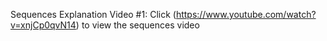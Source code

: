 Sequences Explanation Video #1: Click (https://www.youtube.com/watch?v=xnjCp0qvN14) to view the sequences video 
